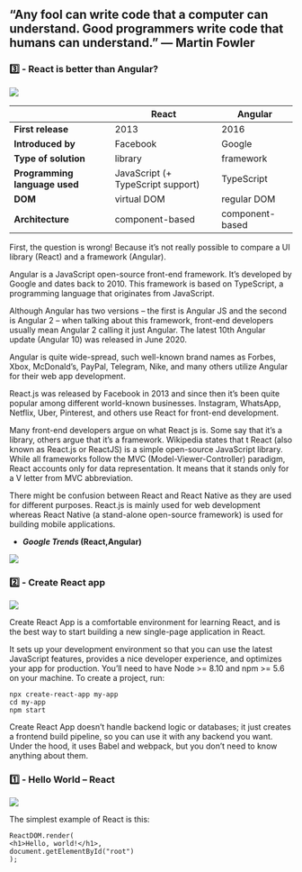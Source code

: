 ## “Any fool can write code that a computer can understand. Good programmers write code that humans can understand.” — Martin Fowler

### 3️⃣ - React is better than Angular?

<img src='https://diceccostefano.files.wordpress.com/2020/10/screenshot-2020-10-20-at-13.15.30.png' style="display: block; margin: auto;" />

|               | **React**     | **Angular** |
| ------------- | ------------- | --------  |
| **First release** | 2013          | 2016      |
| **Introduced by** | Facebook      | Google    |
| **Type of solution** | library    | framework |
| **Programming language used** | JavaScript (+ TypeScript support) | TypeScript |
| **DOM** | virtual DOM | regular DOM |
| **Architecture** | component-based | component-based |

First, the question is wrong! Because it’s not really possible to compare a UI library (React) and a framework (Angular).

Angular is a JavaScript open-source front-end framework. It’s developed by Google and dates back to 2010. This framework is based on TypeScript, a programming language that originates from JavaScript.

Although Angular has two versions – the first is Angular JS and the second is Angular 2 – when talking about this framework, front-end developers usually mean Angular 2 calling it just Angular. The latest 10th Angular update (Angular 10) was released in June 2020.

Angular is quite wide-spread, such well-known brand names as Forbes, Xbox, McDonald’s, PayPal, Telegram, Nike, and many others utilize Angular for their web app development.

React.js was released by Facebook in 2013 and since then it’s been quite popular among different world-known businesses. Instagram, WhatsApp, Netflix, Uber, Pinterest, and others use React for front-end development.

Many front-end developers argue on what React js is. Some say that it’s a library, others argue that it’s a framework. Wikipedia states that t React (also known as React.js or ReactJS) is a simple open-source JavaScript library. While all frameworks follow the MVC (Model-Viewer-Controller) paradigm, React accounts only for data representation. It means that it stands only for a V letter from MVC abbreviation.

There might be confusion between React and React Native as they are used for different purposes. React.js is mainly used for web development whereas React Native (a stand-alone open-source framework) is used for building mobile applications.

- ***Google Trends* (React,Angular)**

<img src='https://lh4.googleusercontent.com/gvhsxCvy1tMZSPqSU18Kx0MT3s-1z_G7Kw4CbpJVBrcf2U9dYQQWlxJS03vwc2A9GJ32kpUi0eTs-rzUtW2v2j0LS12y8qxBR9CuYUL3RbfLBC-PpIXeoqopFmb-HWzmbjDG6RPEWgFGn-sbhg' style="display: block; margin: auto;" />

### 2️⃣ - Create React app

<img src='https://diceccostefano.files.wordpress.com/2020/10/screenshot-2020-10-20-at-13.02.48.png' style="display: block; margin: auto;" />

Create React App is a comfortable environment for learning React, and is the best way to start building a new single-page application in React.

It sets up your development environment so that you can use the latest JavaScript features, provides a nice developer experience, and optimizes your app for production. You’ll need to have Node >= 8.10 and npm >= 5.6 on your machine. To create a project, run:

```
npx create-react-app my-app
cd my-app
npm start
```

Create React App doesn’t handle backend logic or databases; it just creates a frontend build pipeline, so you can use it with any backend you want. Under the hood, it uses Babel and webpack, but you don’t need to know anything about them.

### 1️⃣ - Hello World – React

<img src='https://diceccostefano.files.wordpress.com/2020/10/screenshot-2020-10-20-at-12.39.44.png' style="display: block; margin: auto;" />

The simplest example of React is this:

```
ReactDOM.render(
<h1>Hello, world!</h1>,
document.getElementById("root")
);
```
